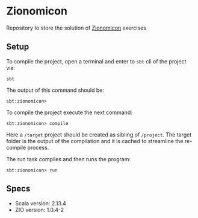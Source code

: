 # Zionomicon

Repository to store the solution of [Zionomicon](https://www.zionomicon.com/) exercises

## Setup

To compile the project, open a terminal and enter to `sbt` cli of the project via:

``` 
sbt
```

The output of this command should be:

``` 
sbt:zionomicon>
```

To compile the project execute the next command:

``` 
sbt:zionomicon> compile
```

Here a `/target` project should be created as sibling of `/project`. The target folder is the output of the compilation and it is cached to streamline the re-compile process.

The run task compiles and then runs the program:

``` 
sbt:zionomicon> run
```


## Specs

- Scala version: 2.13.4
- ZIO version: 1.0.4-2
